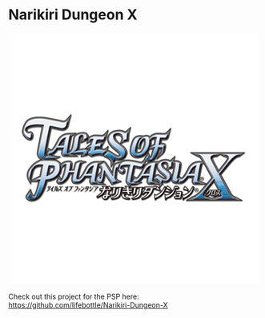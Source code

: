 # Narikiri Dungeon X
![](tpx.png)

Check out this project for the PSP here:  
https://github.com/lifebottle/Narikiri-Dungeon-X

